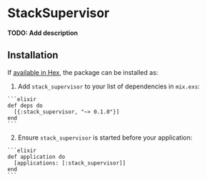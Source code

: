 # StackSupervisor

**TODO: Add description**

## Installation

If [available in Hex](https://hex.pm/docs/publish), the package can be installed as:

  1. Add `stack_supervisor` to your list of dependencies in `mix.exs`:

    ```elixir
    def deps do
      [{:stack_supervisor, "~> 0.1.0"}]
    end
    ```

  2. Ensure `stack_supervisor` is started before your application:

    ```elixir
    def application do
      [applications: [:stack_supervisor]]
    end
    ```

